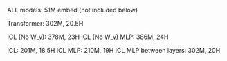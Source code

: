 ALL models: 51M embed (not included below)

Transformer: 302M, 20.5H

ICL (No W_v): 378M, 23H
ICL (No W_v) MLP: 386M, 24H

ICL: 201M, 18.5H
ICL MLP: 210M, 19H
ICL MLP between layers: 302M, 20H
